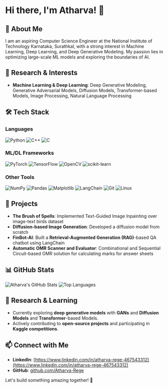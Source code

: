 # Hi there, I'm Atharva! 👋

## 🚀 About Me
I am an aspiring Computer Science Engineer at the National Institute of Technology Karnataka, Surathkal, with a strong interest in Machine Learning, Deep Learning, and Deep Generative Modeling. My passion lies in optimizing large-scale ML models and exploring the boundaries of AI.

## 🔬 Research & Interests
- **Machine Learning & Deep Learning**: Deep Generative Modeling, Generative Adversarial Models, Diffusion Models, Transformer-based Models, Image Processing, Natural Language Processing

## 🛠️ Tech Stack
### Languages
![Python](https://img.shields.io/badge/Python-3776AB?style=for-the-badge&logo=python&logoColor=white)
![C++](https://img.shields.io/badge/C++-00599C?style=for-the-badge&logo=c%2B%2B&logoColor=white)
![C](https://img.shields.io/badge/C-00599C?style=for-the-badge&logo=c&logoColor=white)

### ML/DL Frameworks
![PyTorch](https://img.shields.io/badge/PyTorch-EE4C2C?style=for-the-badge&logo=pytorch&logoColor=white)
![TensorFlow](https://img.shields.io/badge/TensorFlow-FF6F00?style=for-the-badge&logo=tensorflow&logoColor=white)
![OpenCV](https://img.shields.io/badge/OpenCV-5C3EE8?style=for-the-badge&logo=opencv&logoColor=white)
![scikit-learn](https://img.shields.io/badge/scikit--learn-F7931E?style=for-the-badge&logo=scikitlearn&logoColor=white)

### Other Tools
![NumPy](https://img.shields.io/badge/NumPy-013243?style=for-the-badge&logo=numpy&logoColor=white)
![Pandas](https://img.shields.io/badge/Pandas-150458?style=for-the-badge&logo=pandas&logoColor=white)
![Matplotlib](https://img.shields.io/badge/Matplotlib-11557C?style=for-the-badge&logo=matplotlib&logoColor=white)
![LangChain](https://img.shields.io/badge/LangChain-00599C?style=for-the-badge)
![Git](https://img.shields.io/badge/Git-F05032?style=for-the-badge&logo=git&logoColor=white)
![Linux](https://img.shields.io/badge/Linux-FCC624?style=for-the-badge&logo=linux&logoColor=black)

## 🌟 Projects
- **The Brush of Spells**: Implemented Text-Guided Image Inpainting over image-text birds dataset
- **Diffusion-based Image Generation**: Developed a diffusion model from scratch
- **FinBot-AI**: Built a **Retrieval-Augmented Generation (RAG)**-based QA chatbot using LangChain
- **Automatic OMR Scanner and Evaluator**: Combinational and Sequential Circuit-based OMR solution for calculating marks for answer sheets


## 📊 GitHub Stats
![Atharva's GitHub Stats](https://github-readme-stats.vercel.app/api?username=Atharva-Rege&show_icons=true&theme=radical)
![Top Languages](https://github-readme-stats.vercel.app/api/top-langs/?username=Atharva-Rege&layout=compact&theme=radical)

## 📜 Research & Learning
- Currently exploring **deep generative models** with **GANs** and **Diffusion Models** and **Transformer**-based Models.
- Actively contributing to **open-source projects** and participating in **Kaggle competitions**.

## 📫 Connect with Me
- **LinkedIn**: [https://www.linkedin.com/in/atharva-rege-467543312](https://www.linkedin.com/in/atharva-rege-467543312)
- **GitHub**: [github.com/Atharva-Rege](#)

Let's build something amazing together! 🚀

